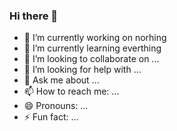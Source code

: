### Hi there 👋

- 🔭 I’m currently working on norhing
- 🌱 I’m currently learning everthing
- 👯 I’m looking to collaborate on ...
- 🤔 I’m looking for help with ...
- 💬 Ask me about ...
- 📫 How to reach me: ...
- 😄 Pronouns: ...
- ⚡ Fun fact: ...

